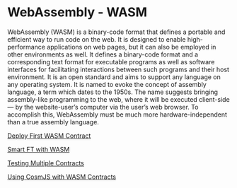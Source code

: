 # WebAssembly - WASM

WebAssembly (WASM) is a binary-code format that defines a portable and efficient way to run code on the web. It is designed to enable high-performance applications on web pages, but it can also be employed in other environments as well. It defines a binary-code format and a corresponding text format for executable programs as well as software interfaces for facilitating interactions between such programs and their host environment. It is an open standard and aims to support any language on any operating system. It is named to evoke the concept of assembly language, a term which dates to the 1950s. The name suggests bringing assembly-like programming to the web, where it will be executed client-side — by the website-user’s computer via the user’s web browser. To accomplish this, WebAssembly must be much more hardware-independent than a true assembly language.

[Deploy First WASM Contract](deploy-first-wasm-contract.md)

[Smart FT with WASM](smart-ft-with-wasm.md)

[Testing Multiple Contracts](testing-multiple-contracts.md)

[Using CosmJS with WASM Contracts](using-cosmjs-with-wasm-contracts.md)
